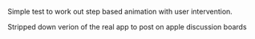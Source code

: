 Simple test to work out step based animation with user intervention.

Stripped down verion of the real app to post on apple discussion boards
